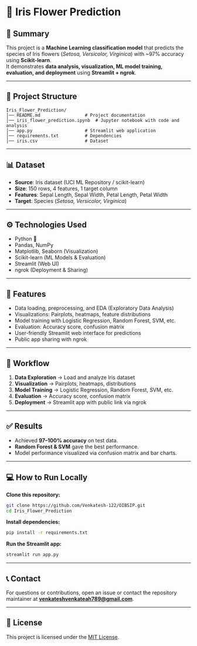 # 🌸 Iris Flower Prediction

## 📌 Summary
This project is a **Machine Learning classification model** that predicts the species of Iris flowers (*Setosa, Versicolor, Virginica*) with ~97% accuracy using **Scikit-learn**.  
It demonstrates **data analysis, visualization, ML model training, evaluation, and deployment** using **Streamlit + ngrok**.

---

## 📂 Project Structure

```
Iris_Flower_Prediction/
│── README.md                 # Project documentation
│── iris_flower_prediction.ipynb  # Jupyter notebook with code and analysis
│── app.py                    # Streamlit web application
│── requirements.txt          # Dependencies
│── iris.csv                  # Dataset

```

---

## 📊 Dataset
- **Source**: Iris dataset (UCI ML Repository / scikit-learn)
- **Size**: 150 rows, 4 features, 1 target column
- **Features**: Sepal Length, Sepal Width, Petal Length, Petal Width
- **Target**: Species (*Setosa, Versicolor, Virginica*)

---

## ⚙️ Technologies Used
- Python 🐍
- Pandas, NumPy
- Matplotlib, Seaborn (Visualization)
- Scikit-learn (ML Models & Evaluation)
- Streamlit (Web UI)
- ngrok (Deployment & Sharing)

---

## 🚀 Features

- Data loading, preprocessing, and EDA (Exploratory Data Analysis)
- Visualizations: Pairplots, heatmaps, feature distributions
- Model training with Logistic Regression, Random Forest, SVM, etc.
- Evaluation: Accuracy score, confusion matrix
- User-friendly Streamlit web interface for predictions
- Public app sharing with ngrok

---

## 🚦 Workflow

1. **Data Exploration** → Load and analyze Iris dataset  
2. **Visualization** → Pairplots, heatmaps, distributions  
3. **Model Training** → Logistic Regression, Random Forest, SVM, etc.  
4. **Evaluation** → Accuracy score, confusion matrix  
5. **Deployment** → Streamlit app with public link via ngrok  

---

## ✅ Results

- Achieved **97–100% accuracy** on test data.
- **Random Forest & SVM** gave the best performance.
- Model performance visualized via confusion matrix and bar charts.

---

## 💻 How to Run Locally

**Clone this repository:**
```bash
git clone https://github.com/Venkatesh-122/OIBSIP.git
cd Iris_Flower_Prediction
```

**Install dependencies:**
```bash
pip install -r requirements.txt
```

**Run the Streamlit app:**
```bash
streamlit run app.py
```

---

## 📞 Contact

For questions or contributions, open an issue or contact the repository maintainer at **venkateshvenkateah789@gmail.com**.

---

## 📜 License

This project is licensed under the [MIT License](../LICENSE).